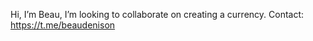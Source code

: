 Hi, I’m Beau,
I’m looking to collaborate on creating a currency.
Contact: https://t.me/beaudenison

<!---
beaudenison/beaudenison is a ✨ special ✨ repository because its `README.md` (this file) appears on your GitHub profile.
You can click the Preview link to take a look at your changes.
--->
